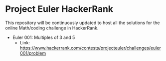 # Project Euler HackerRank

This repository will be continuously updated to host all the solutions for the online Math/coding challenge in HackerRank.

* Euler 001:    Multiples of 3 and 5
    * Link:     https://www.hackerrank.com/contests/projecteuler/challenges/euler001/problem
